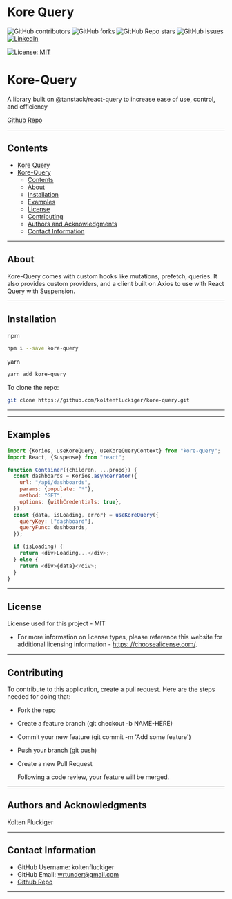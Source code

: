 # Kore Query

![GitHub contributors](https://img.shields.io/github/contributors/koltenfluckiger/kore-query?style=for-the-badge)
![GitHub forks](https://img.shields.io/github/forks/koltenfluckiger/kore-query?style=for-the-badge)
![GitHub Repo stars](https://img.shields.io/github/stars/koltenfluckiger/kore-query?style=for-the-badge)
![GitHub issues](https://img.shields.io/github/issues/koltenfluckiger/kore-query?style=for-the-badge)
[![LinkedIn][linkedin-shield]][linkedin-url]

[![License: MIT](https://img.shields.io/badge/License-MIT-yellow.svg)](https://opensource.org/licenses/MIT)

# Kore-Query

A library built on @tanstack/react-query to increase ease of use, control, and efficiency

[Github Repo](https://github.com/koltenfluckiger/kore-query)

---

## Contents

- [Kore Query](#kore-query)
- [Kore-Query](#kore-query-1)
  - [Contents](#contents)
  - [About](#about)
  - [Installation](#installation)
  - [Examples](#examples)
  - [License](#license)
  - [Contributing](#contributing)
  - [Authors and Acknowledgments](#authors-and-acknowledgments)
  - [Contact Information](#contact-information)

---

## About

Kore-Query comes with custom hooks like mutations, prefetch, queries. It also provides custom providers, and a client built on Axios to use with React Query with Suspension.

---

<!-- ## User Story

---

## Acceptance Criteria

---

## Visuals

![]()

--- -->

## Installation

npm

```bash
npm i --save kore-query
```

yarn

```bash
yarn add kore-query
```

To clone the repo:

```bash
git clone https://github.com/koltenfluckiger/kore-query.git
```

---

---

## Examples

```javascript
import {Korios, useKoreQuery, useKoreQueryContext} from "kore-query";
import React, {Suspense} from "react";

function Container({children, ...props}) {
  const dashboards = Korios.asyncerrator({
    url: "/api/dashboards",
    params: {populate: "*"},
    method: "GET",
    options: {withCredentials: true},
  });
  const {data, isLoading, error} = useKoreQuery({
    queryKey: ["dashboard"],
    queryFunc: dashboards,
  });

  if (isLoading) {
    return <div>Loading...</div>;
  } else {
    return <div>{data}</div>;
  }
}
```

---

## License

License used for this project - MIT

- For more information on license types, please reference this website
  for additional licensing information - [https: //choosealicense.com/](https://choosealicense.com/).

---

## Contributing

To contribute to this application, create a pull request.
Here are the steps needed for doing that:

- Fork the repo
- Create a feature branch (git checkout -b NAME-HERE)
- Commit your new feature (git commit -m 'Add some feature')
- Push your branch (git push)
- Create a new Pull Request

  Following a code review, your feature will be merged.

---

## Authors and Acknowledgments

Kolten Fluckiger

---

## Contact Information

- GitHub Username: koltenfluckiger
- GitHub Email: <wrtunder@gmail.com>
- [Github Repo](https://github.com/koltenfluckiger/kore-query)

---

[linkedin-shield]: https://img.shields.io/badge/-LinkedIn-black.svg?style=for-the-badge&logo=linkedin&colorB=555
[linkedin-url]: https://linkedin.com/in/koltenfluckiger
